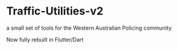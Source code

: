 # Traffic-Utilities-v2
a small set of tools for the Western Australian Policing community

Now fully rebuilt in Flutter/Dart
